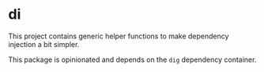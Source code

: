 # di

This project contains generic helper functions to
make dependency injection a bit simpler.

This package is opinionated and depends on the `dig`
dependency container.
